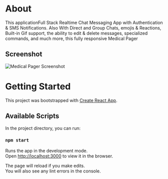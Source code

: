 # About
This applicationFull Stack Realtime Chat Messaging App with Authentication & SMS Notifications.
Also With Direct and Group Chats, emojis & Reactions, Built-in Gif support, the ability to edit & delete messages, specialized commands, and much more, this fully responsive Medical Pager

## Screenshot
![Medical Pager Screenshot](/client/src/assets/screenshot.png?raw=true "Medical Pager")
# Getting Started

This project was bootstrapped with [Create React App](https://github.com/facebook/create-react-app).

## Available Scripts

In the project directory, you can run:

### `npm start`

Runs the app in the development mode.\
Open [http://localhost:3000](http://localhost:3000) to view it in the browser.

The page will reload if you make edits.\
You will also see any lint errors in the console.
